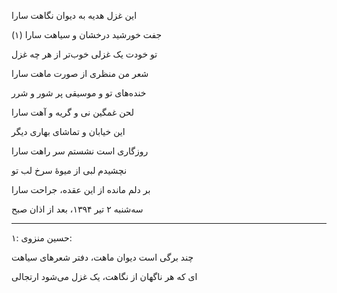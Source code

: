 <!-- 
.. title: دیوان نگاه سارا
.. slug: divane-negahe-sara
.. date: 2015-11-30 22:42:41 UTC
.. tags: غزل
.. category: 
.. link: 
.. description: 
.. type: text
-->

این غزل هدیه به دیوان نگاهت سارا

جفت خورشید درخشان و سیاهت سارا (۱)

تو خودت یک غزلی خوب‌تر از هر چه غزل

شعر من منظری از صورت ماهت سارا

خنده‌های تو و موسیقی پر شور و شرر

لحن غمگین نی و گریه و آهت سارا

این خیابان و تماشای بهاری دیگر

روزگاری است نشستم سر راهت سارا

نچشیدم لبی از میوهٔ سرخ لب تو

بر دلم مانده از این عقده، جراحت سارا

سه‌شنبه ۲ تیر ۱۳۹۴، بعد از اذان صبح

***

۱: حسین منزوی:

چند برگی است دیوان ماهت، دفتر شعرهای سیاهت

ای که هر ناگهان از نگاهت، یک غزل می‌شود ارتجالی
